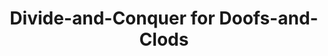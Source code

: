 ---
layout: post
title: Divide-and-Conquer for Doofs-and-Clods
description: join me on a journey to competency
summary: broadly useful/complicated
tags: coding learning leetcode AS4AS
---